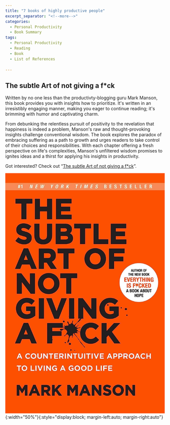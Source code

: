 ```yaml
---
title: "7 books of highly productive people"
excerpt_separator: "<!--more-->"
categories:
  - Personal Productivity
  - Book Summary
tags:
  - Personal Productivity
  - Reading
  - Book
  - List of References

---
```


## The subtle Art of not giving a f*ck
Written by no one less than the productivty-blogging guru Mark Manson, this book provides you with insights how to prioritize. It's written in an irresistibly engaging manner, making you eager to continue reading; it's brimming with humor and captivating charm.

From debunking the relentless pursuit of positivity to the revelation that happiness is indeed a problem, Manson's raw and thought-provoking insights challenge conventional wisdom. The book explores the paradox of embracing suffering as a path to growth and urges readers to take control of their choices and responsibilities. With each chapter offering a fresh perspective on life's complexities, Manson's unfiltered wisdom promises to ignites ideas and a thirst for applying his insights in productivity.

Got interested? Check out “[The subtle Art of not giving a f*ck](https://amzn.to/46BoPIR)”.

![image](/assets/images/book_cover_the_subtle_art.jpg){:width="50%"}{:style="display:block; margin-left:auto; margin-right:auto"}